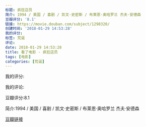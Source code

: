 ```yaml
---
标题: 疯狂店员
简介: 1994 / 美国 / 喜剧 / 凯文·史密斯 / 布莱恩·奥哈罗兰 杰夫·安德森
豆瓣评分: '8.1'
链接: https://movie.douban.com/subject/1298320/
创建时间: '2018-01-29 14:53:28'
我的评分:
标签: 荒诞
评论:
date: 2018-01-29 14:53:28
title: 看了电影 - 疯狂店员
tags: [电影]
categories: [荒诞]
---
```


我的评分:

我的评论:

豆瓣评分:8.1

简介:1994 / 美国 / 喜剧 / 凯文·史密斯 / 布莱恩·奥哈罗兰 杰夫·安德森

[豆瓣链接](https://movie.douban.com/subject/1298320/)

